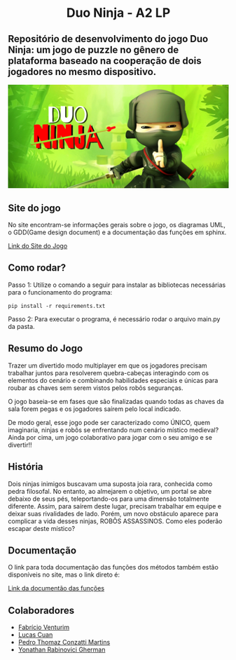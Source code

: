 <h1 align="center">Duo Ninja - A2 LP</h1>

## Repositório de desenvolvimento do jogo Duo Ninja: um jogo de puzzle no gênero de plataforma baseado na cooperação de dois jogadores no mesmo dispositivo.
![alt text for screen readers](/img/capa.png)
##  Site do jogo

No site encontram-se informações gerais sobre o jogo, os diagramas UML, o GDD(Game design document) e a documentação das funções em sphinx.

[Link do Site do Jogo](https://fabricioventurim.github.io/game-development-A2/index.html)

## Como rodar?

Passo 1: Utilize o comando a seguir para instalar as bibliotecas necessárias para o funcionamento do programa: 

```
pip install -r requirements.txt
```

Passo 2: Para executar o programa, é necessário rodar o arquivo main.py da pasta.

## Resumo do Jogo

Trazer um divertido modo multiplayer em que os jogadores precisam trabalhar juntos para resolverem quebra-cabeças interagindo com os elementos do cenário e combinando habilidades especiais e únicas para roubar as chaves sem serem vistos pelos robôs seguranças.

O jogo baseia-se em fases que são finalizadas quando todas as chaves da sala forem pegas e os jogadores saírem pelo local indicado.

De modo geral, esse jogo pode ser caracterizado como ÚNICO, quem imaginaria, ninjas e robôs se enfrentando num cenário místico medieval? Ainda por cima, um jogo colaborativo para jogar com o seu amigo e se divertir!!

## História
Dois ninjas inimigos buscavam uma suposta joia rara, conhecida como pedra filosofal. No entanto, ao almejarem o objetivo, um portal se abre debaixo de seus pés, teleportando-os para uma dimensão totalmente diferente. Assim, para saírem deste lugar, precisam trabalhar em equipe e deixar suas rivalidades de lado. Porém, um novo obstáculo aparece para complicar a vida desses ninjas, ROBÔS ASSASSINOS. Como eles poderão escapar deste místico?

## Documentação

O link para toda documentação das funções dos métodos também estão disponíveis no site, mas o link direto é:

[Link da documentão das funções](https://fabricioventurim.github.io/game-development-A2/docs/html/index.html)

## Colaboradores

+ [Fabrício Venturim](https://github.com/FabricioVenturim)
+ [Lucas Cuan](https://github.com/Lhc128)
+ [Pedro Thomaz Conzatti Martins](https://github.com/pedrothomazm)
+ [Yonathan Rabinovici Gherman](https://github.com/yonirg)
